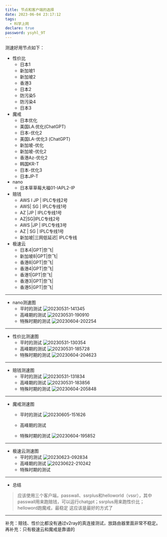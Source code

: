```yaml
---
title: 节点和客户端的选择
date: 2023-06-04 23:17:12
tags:
  - 科学上网
declare: true
password: ysyhl_9T
---
```

测速好用节点如下：<!--more-->
- 性价比
  - 日本1
  - 新加坡1
  - 新加坡2
  - 香港3
  - 日本2
  - 防污染5
  - 防污染4
  - 日本3
- 魔戒
  - 日本优化
  - 美国LA.优化(ChatGPT)
  - 日本-优化2
  - 美国LA-优化3 (ChatGPT)
  - 新加坡-优化
  - 新加坡-优化2
  - 香港Az-优化2
  - 韩国KR-T
  - 日本-优化3
  - 日本JP-T
- nano
  - 日本草草莓大福01-IAPL2-IP
- 赔钱
  - AWS I JP | IPLC专线2号
  - AWS| SG | IPLC专线1号
  - AZ |JP | IPLC专线1号
  - AZ|SG|IPLC专线2号
  - AWS |JP | IPLC专线3号
  - AZ | SG | IPLC专线1号
  - 新加坡|三网低延迟| IPLC专线
- 极速云
  - 日本4|GPT|奈飞|
  - 新加坡8|GPT|奈飞|
  - 香港8|GPT|奈飞|
  - 香港4|GPT|奈飞|
  - 香港1|GPT|奈飞|
  - 香港3|GPT|奈飞|
  - 香港5|GPT|奈飞|



-------------------------------------------------

- nano测速图
  - 平时的测试
![20230531-141345](https://cdn.jsdelivr.net/gh/Corner430/Picture/images/20230531-141345.png)
  - 高峰期的测试
![20230531-190910](https://cdn.jsdelivr.net/gh/Corner430/Picture/images/20230531-190910.png)
  - 特殊时期的测试
![20230604-202254](https://cdn.jsdelivr.net/gh/Corner430/Picture1/images/20230604-202254.png)

--------------------------------------------------------
- 性价比测速图
  - 平时的测试
![20230531-130354](https://cdn.jsdelivr.net/gh/Corner430/Picture1/images/20230531-130354.png)
  - 高峰期的测试
![20230531-185728](https://cdn.jsdelivr.net/gh/Corner430/Picture1/images/20230531-185728.png)
  - 特殊时期的测试
![20230604-204623](https://cdn.jsdelivr.net/gh/Corner430/Picture1/images/20230604-204623.png)

--------------------------------------------------------
- 赔钱测速图
  - 平时的测试
![20230531-131834](https://cdn.jsdelivr.net/gh/Corner430/Picture1/images/20230531-131834.png)
  - 高峰期的测试
![20230531-183856](https://cdn.jsdelivr.net/gh/Corner430/Picture1/images/20230531-183856.png)
  - 特殊时期的测试
![20230604-205848](https://cdn.jsdelivr.net/gh/Corner430/Picture1/images/20230604-205848.png)

--------------------------------------------------------
- 魔戒测速图
  - 平时的测试
![20230605-151626](https://cdn.jsdelivr.net/gh/Corner430/Picture1/images/20230605-151626.png)
  - 高峰期的测试

  - 特殊时期的测试
![20230604-195852](https://cdn.jsdelivr.net/gh/Corner430/Picture1/images/20230604-195852.png)

-------------------------------------------------------------
- 极速云测速图
  - 平时的测试
![20230623-092834](https://cdn.jsdelivr.net/gh/Corner430/Picture1/images/20230623-092834.png)
  - 高峰期的测试
![20230622-210242](https://cdn.jsdelivr.net/gh/Corner430/Picture1/images/20230622-210242.png)
  - 特殊时期的测试


------------------------------------------
- 总结
> 应该使用三个客户端，passwall、ssrplus和helloworld（vssr），其中passwall用来跑赔钱，可以运行chatgpt；ssrplus用来跑性价比；helloword跑魔戒，最稳定
> 这应该是最好的方式了

----------------------------------
补充：赔钱、性价比都没有通过v2ray的真连接测试，放路由器里面非常不稳定。
再补充：只有极速云和魔戒是靠谱的
